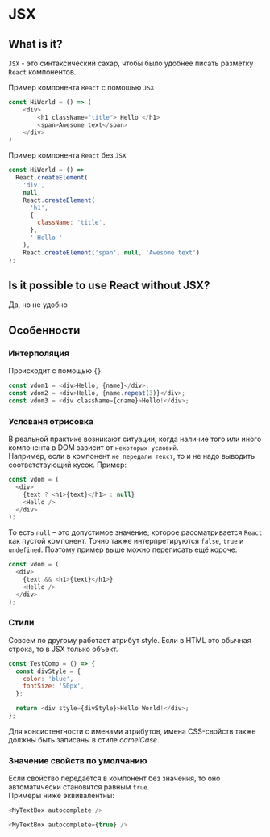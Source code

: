 
# JSX

## What is it?
`JSX` - это синтаксический сахар, чтобы было удобнее писать разметку `React` компонентов.

Пример компонента `React` с помощью `JSX`

```js
const HiWorld = () => (
	<div>
    	<h1 className="title"> Hello </h1>
    	<span>Awesome text</span>
    </div>
)
```

Пример компонента `React` без `JSX`

```js
const HiWorld = () =>
  React.createElement(
    'div',
    null,
    React.createElement(
      'h1',
      {
        className: 'title',
      },
      ' Hello '
    ),
    React.createElement('span', null, 'Awesome text')
);
```

## Is it possible to use React without JSX?

Да, но не удобно

## Особенности

### Интерполяция
Происходит с помощью `{}`

```js
const vdom1 = <div>Hello, {name}</div>;
const vdom2 = <div>Hello, {name.repeat(3)}</div>;
const vdom3 = <div className={cname}>Hello!</div>;
```

### Услованя отрисовка

В реальной практике возникают ситуации, когда наличие того или иного компонента в DOM зависит от `некоторых условий`.   
Например, если в компонент `не передали текст`, то и не надо выводить соответствующий кусок. Пример:

```js
const vdom = (
  <div>
    {text ? <h1>{text}</h1> : null}
    <Hello />
  </div>
);
```

То есть `null` – это допустимое значение, которое рассматривается `React` как пустой компонент. Точно также интерпретируются `false`, `true` и `undefined`. Поэтому пример выше можно переписать ещё короче:

```js
const vdom = (
  <div>
    {text && <h1>{text}</h1>}
    <Hello />
  </div>
);
```

### Стили

Совсем по другому работает атрибут style. Если в HTML это обычная строка, то в JSX только объект.

```js
const TestComp = () => {
  const divStyle = {
    color: 'blue',
    fontSize: '50px',
  };

  return <div style={divStyle}>Hello World!</div>;
};
```
Для консистентности с именами атрибутов, имена CSS-свойств также должны быть записаны в стиле *camelCase*.

### Значение свойств по умолчанию
Если свойство передаётся в компонент без значения, то оно автоматически становится равным `true`.  
Примеры ниже эквивалентны:

```js
<MyTextBox autocomplete />

<MyTextBox autocomplete={true} />
```
